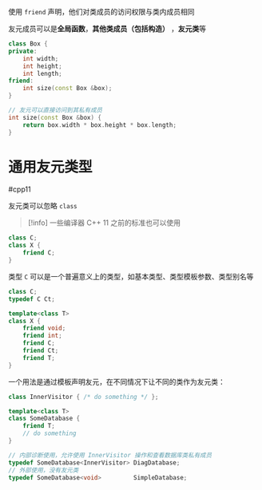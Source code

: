 使用 `friend` 声明，他们对类成员的访问权限与类内成员相同

友元成员可以是**全局函数**，**其他类成员（包括构造）** ，**友元类**等

```cpp
class Box {
private:
    int width;
    int height;
    int length;
friend:
    int size(const Box &box);
}

// 友元可以直接访问到其私有成员
int size(const Box &box) {
    return box.width * box.height * box.length;
}
```
# 通用友元类型
#cpp11

友元类可以忽略 `class`

> [!info] 一些编译器 C++ 11 之前的标准也可以使用

```cpp
class C;
class X {
    friend C;
}
```

类型 `C` 可以是一个普遍意义上的类型，如基本类型、类型模板参数、类型别名等

```cpp
class C;
typedef C Ct;

template<class T>
class X {
    friend void;
    friend int;
    friend C;
    friend Ct;
    friend T;
}
```

一个用法是通过模板声明友元，在不同情况下让不同的类作为友元类：

```cpp
class InnerVisitor { /* do something */ };

template<class T>
class SomeDatabase {
    friend T;
    // do something
}

// 内部诊断使用，允许使用 InnerVisitor 操作和查看数据库类私有成员
typedef SomeDatabase<InnerVisitor> DiagDatabase;
// 外部使用，没有友元类
typedef SomeDatabase<void>         SimpleDatabase;
```
